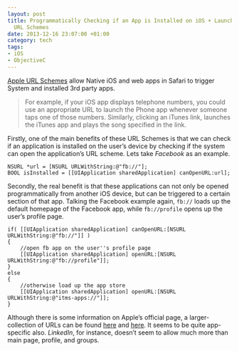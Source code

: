 ```yaml
---
layout: post
title: Programmatically Checking if an App is Installed on iOS + Launching Apps via
  URL Schemes
date: 2013-12-16 23:07:00 +01:00
category: tech
tags:
- iOS
- ObjectiveC
---
```

[Apple URL Schemes](https://developer.apple.com/library/content/featuredarticles/iPhoneURLScheme_Reference/Introduction/Introduction.html) allow Native iOS and web apps in Safari to trigger System and installed 3rd party apps.

> For example, if your iOS app displays telephone numbers, you could use an appropriate URL to launch the Phone app whenever someone taps one of those numbers. Similarly, clicking an iTunes link, launches the iTunes app and plays the song specified in the link.

Firstly, one of the main benefits of these URL Schemes is that we can check if an application is installed on the user’s device by checking if the system can open the application’s URL scheme. Lets take *Facebook* as an example.

```objc
NSURL *url = [NSURL URLWithString:@"fb://"];
BOOL isInstalled = [[UIApplication sharedApplication] canOpenURL:url];
```

Secondly, the real benefit is that these applications can not only be opened programmatically from another iOS device, but can be triggered to a certain section of that app. Talking the Facebook example again, ```fb://``` loads up the default homepage of the Facebook app, while ```fb://profile``` opens up the user’s profile page.

```objc
if( [[UIApplication sharedApplication] canOpenURL:[NSURL URLWithString:@"fb://"]] )
{
    //open fb app on the user''s profile page
    [[UIApplication sharedApplication] openURL:[NSURL URLWithString:@"fb://profile"]];
}
else
{
    //otherwise load up the app store
    [[UIApplication sharedApplication] openURL:[NSURL URLWithString:@"itms-apps://"]];
}
```

Although there is some information on Apple’s official page, a larger-collection of URLs can be found [here](http://www.handleopenurl.com/scheme) and [here](http://wiki.akosma.com/IPhone_URL_Schemes). It seems to be quite app-specific also. *LinkedIn*, for instance, doesn’t seem to allow much more than main page, profile, and groups.
